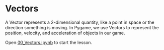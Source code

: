 # Vectors

A Vector represents a 2-dimensional quantity, like a point in space or the
direction something is moving. In Pygame, we use Vectors to represent the
position, velocity, and acceleration of objects in our game.

Open [00_Vectors.ipynb](00_Vectors.ipynb) to start the lesson. 

